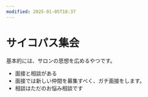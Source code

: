 ```yaml
---
modified: 2025-01-05T18:37
---
```

# サイコパス集会

基本的には、サロンの思想を広めるやつです。

- 面接と相談がある
- 面接では新しい仲間を募集すべく、ガチ面接をします。
- 相談はただのお悩み相談です